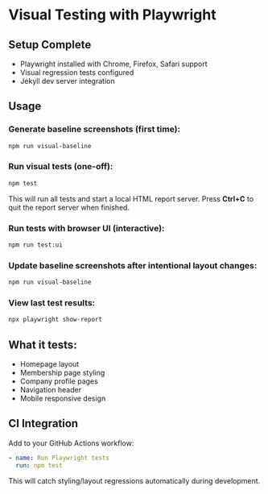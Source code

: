# Visual Testing with Playwright

## Setup Complete
- Playwright installed with Chrome, Firefox, Safari support
- Visual regression tests configured
- Jekyll dev server integration

## Usage

### Generate baseline screenshots (first time):
```bash
npm run visual-baseline
```


### Run visual tests (one-off):
```bash
npm test
```
This will run all tests and start a local HTML report server. Press **Ctrl+C** to quit the report server when finished.

### Run tests with browser UI (interactive):
```bash
npm run test:ui
```

### Update baseline screenshots after intentional layout changes:
```bash
npm run visual-baseline
```

### View last test results:
```bash
npx playwright show-report
```

## What it tests:
- Homepage layout
- Membership page styling
- Company profile pages
- Navigation header
- Mobile responsive design

## CI Integration
Add to your GitHub Actions workflow:
```yaml
- name: Run Playwright tests
  run: npm test
```

This will catch styling/layout regressions automatically during development.
